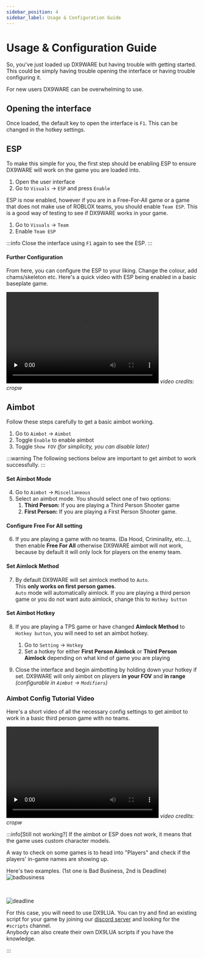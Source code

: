 ```yaml
---
sidebar_position: 4
sidebar_label: Usage & Configuration Guide
---
```


# Usage & Configuration Guide

So, you've just loaded up DX9WARE but having trouble with getting started. This could be simply having trouble opening the interface or having trouble configuring it.

For new users DX9WARE can be overwhelming to use.

## Opening the interface

Once loaded, the default key to open the interface is `F1`.
This can be changed in the hotkey settings.

## ESP

To make this simple for you, the first step should be enabling ESP to ensure DX9WARE will work on the game you are loaded into.

1. Open the user interface
2. Go to `Visuals` -> `ESP` and press `Enable`

ESP is now enabled, however if you are in a Free-For-All game or a game that does not make use of ROBLOX teams, you should enable `Team ESP`. This is a good way of testing to see if DX9WARE works in your game.

1. Go to `Visuals` -> `Team`
2. Enable `Team ESP`

:::info
Close the interface using `F1` again to see the ESP.
:::

#### Further Configuration

From here, you can configure the ESP to your liking. Change the colour, add chams/skeleton etc. Here's a quick video with ESP being enabled in a basic baseplate game.

<video src="/video/dx9ware/esp-config.mp4" Width="400" height="240" controls preload="none"></video>
_video credits: cropw_

## Aimbot

Follow these steps carefully to get a basic aimbot working.

1. Go to `Aimbot` -> `Aimbot`
2. Toggle `Enable` to enable aimbot
3. Toggle `Show FOV` _(for simplicity, you can disable later)_

:::warning
The following sections below are important to get aimbot to work successfully.
:::

#### Set Aimbot Mode

4. Go to `Aimbot` -> `Miscellaneous`
5. Select an aimbot mode. You should select one of two options:
   1. **Third Person:** If you are playing a Third Person Shooter game
   2. **First Person:** If you are playing a First Person Shooter game.

#### Configure Free For All setting

6. If you are playing a game with no teams. (Da Hood, Criminality, etc...), then enable **Free For All** otherwise DX9WARE aimbot will not work, because by default it will only lock for players on the enemy team.

#### Set Aimlock Method

7. By default DX9WARE will set aimlock method to `Auto`.<br/>
   This **only works on first person games**.<br/>
   `Auto` mode will automatically aimlock. If you are playing a third person game or you do not want auto aimlock, change this to `Hotkey button`

#### Set Aimbot Hotkey

8. If you are playing a TPS game or have changed **Aimlock Method** to `Hotkey button`, you will need to set an aimbot hotkey.

   1. Go to `Setting` -> `Hotkey`
   2. Set a hotkey for either **First Person Aimlock** or **Third Person Aimlock** depending on what kind of game you are playing

9. Close the interface and begin aimbotting by holding down your hotkey if set. DX9WARE will only aimbot on players **in your FOV** and **in range** _(configurable in `Aimbot` -> `Modifiers`)_

### Aimbot Config Tutorial Video

Here's a short video of all the necessary config settings to get aimbot to work in a basic third person game with no teams.

<video src="/video/dx9ware/aimbot-config.mp4" Width="400" height="240" controls preload="none"></video>
_video credits: cropw_

:::info[Still not working?]
If the aimbot or ESP does not work, it means that the game uses custom character models.

A way to check on some games is to head into "Players" and check if the players' in-game names are showing up.

Here's two examples. (1st one is Bad Business, 2nd is Deadline)
![badbusiness](/img/dx9ware/players-tab-bad-business.png)

<br/>

![deadline](/img/dx9ware/players-tab-deadline.png)

For this case, you will need to use DX9LUA.
You can try and find an existing script for your game by joining our [discord server](https://cultofintellect.com/discord) and looking for the `#scripts` channel.<br/>
Anybody can also create their own DX9LUA scripts if you have the knowledge.

:::
